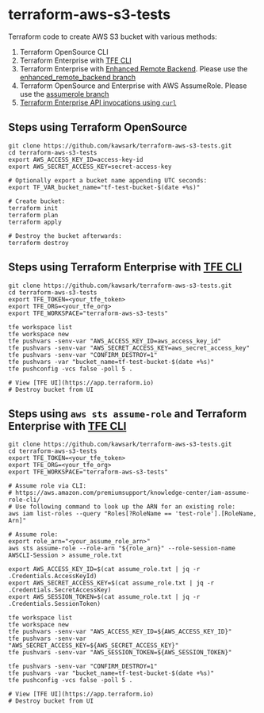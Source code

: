 # terraform-aws-s3-tests
Terraform code to create AWS S3 bucket with various methods:
1. Terraform OpenSource CLI
2. Terraform Enterprise with [TFE CLI](https://github.com/hashicorp/tfe-cli)
3. Terraform Enterprise with [Enhanced Remote Backend](https://www.terraform.io/docs/backends/types/remote.html). Please use the [enhanced_remote_backend branch](https://github.com/kawsark/terraform-aws-s3-tests/tree/enhanced_remote_backend)
4. Terraform OpenSource and Enterprise with AWS AssumeRole. Please use the [assumerole branch](https://github.com/kawsark/terraform-aws-s3-tests/tree/assumerole)
5. [Terraform Enterprise API invocations using `curl`](curl.md)

## Steps using Terraform OpenSource
```
git clone https://github.com/kawsark/terraform-aws-s3-tests.git
cd terraform-aws-s3-tests
export AWS_ACCESS_KEY_ID=access-key-id
export AWS_SECRET_ACCESS_KEY=secret-access-key

# Optionally export a bucket name appending UTC seconds:
export TF_VAR_bucket_name="tf-test-bucket-$(date +%s)"

# Create bucket:
terraform init
terraform plan
terraform apply

# Destroy the bucket afterwards:
terraform destroy
```

## Steps using Terraform Enterprise with [TFE CLI](https://github.com/hashicorp/tfe-cli)
```
git clone https://github.com/kawsark/terraform-aws-s3-tests.git
cd terraform-aws-s3-tests
export TFE_TOKEN=<your_tfe_token>
export TFE_ORG=<your_tfe_org>
export TFE_WORKSPACE="terraform-aws-s3-tests"

tfe workspace list
tfe workspace new
tfe pushvars -senv-var "AWS_ACCESS_KEY_ID=aws_access_key_id"
tfe pushvars -senv-var "AWS_SECRET_ACCESS_KEY=aws_secret_access_key"
tfe pushvars -senv-var "CONFIRM_DESTROY=1"
tfe pushvars -var "bucket_name=tf-test-bucket-$(date +%s)"
tfe pushconfig -vcs false -poll 5 .

# View [TFE UI](https://app.terraform.io)
# Destroy bucket from UI
```

## Steps using `aws sts assume-role` and Terraform Enterprise with [TFE CLI](https://github.com/hashicorp/tfe-cli)
```
git clone https://github.com/kawsark/terraform-aws-s3-tests.git
cd terraform-aws-s3-tests
export TFE_TOKEN=<your_tfe_token>
export TFE_ORG=<your_tfe_org>
export TFE_WORKSPACE="terraform-aws-s3-tests"

# Assume role via CLI:
# https://aws.amazon.com/premiumsupport/knowledge-center/iam-assume-role-cli/
# Use following command to look up the ARN for an existing role:
aws iam list-roles --query "Roles[?RoleName == 'test-role'].[RoleName, Arn]"

# Assume role:
export role_arn="<your_assume_role_arn>"
aws sts assume-role --role-arn "${role_arn}" --role-session-name AWSCLI-Session > assume_role.txt

export AWS_ACCESS_KEY_ID=$(cat assume_role.txt | jq -r .Credentials.AccessKeyId)
export AWS_SECRET_ACCESS_KEY=$(cat assume_role.txt | jq -r .Credentials.SecretAccessKey)
export AWS_SESSION_TOKEN=$(cat assume_role.txt | jq -r .Credentials.SessionToken)

tfe workspace list
tfe workspace new
tfe pushvars -senv-var "AWS_ACCESS_KEY_ID=${AWS_ACCESS_KEY_ID}"
tfe pushvars -senv-var "AWS_SECRET_ACCESS_KEY=${AWS_SECRET_ACCESS_KEY}"
tfe pushvars -senv-var "AWS_SESSION_TOKEN=${AWS_SESSION_TOKEN}"

tfe pushvars -senv-var "CONFIRM_DESTROY=1"
tfe pushvars -var "bucket_name=tf-test-bucket-$(date +%s)"
tfe pushconfig -vcs false -poll 5 .

# View [TFE UI](https://app.terraform.io)
# Destroy bucket from UI
```
